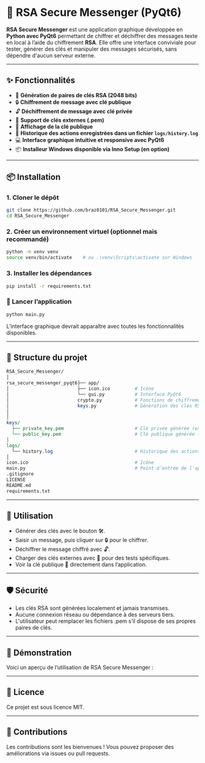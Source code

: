 
# 🔐 RSA Secure Messenger (PyQt6)

**RSA Secure Messenger** est une application graphique développée en **Python avec PyQt6** permettant de chiffrer et déchiffrer des messages texte en local à l’aide du chiffrement **RSA**. Elle offre une interface conviviale pour tester, générer des clés et manipuler des messages sécurisés, sans dépendre d'aucun serveur externe.

---

## ✨ Fonctionnalités

- 🔑 **Génération de paires de clés RSA (2048 bits)**
- 🔒 **Chiffrement de message avec clé publique**
- 🔓 **Déchiffrement de message avec clé privée**
- 📂 **Support de clés externes (.pem)**
- 📄 **Affichage de la clé publique**
- 🧾 **Historique des actions enregistrées dans un fichier `logs/history.log`**
- 💻 **Interface graphique intuitive et responsive avec PyQt6**
- 📦 **Installeur Windows disponible via Inno Setup (en option)**

---

## 📦 Installation

### 1. Cloner le dépôt

```bash
git clone https://github.com/braz0101/RSA_Secure_Messenger.git
cd RSA_Secure_Messenger
```

### 2. Créer un environnement virtuel (optionnel mais recommandé)

```bash
python -m venv venv
source venv/bin/activate    # ou .\venv\Scripts\activate sur Windows
```

### 3. Installer les dépendances

```bash
pip install -r requirements.txt
```

### 🚀 Lancer l’application

```bash
python main.py
```

L’interface graphique devrait apparaître avec toutes les fonctionnalités disponibles.

---

## 📁 Structure du projet
```perl
RSA_Secure_Messenger/
│
rsa_secure_messenger_pyqt6├── app/
│                         ├── icon.ico         # Icône
│                         └── gui.py           # Interface PyQt6
│                         crypto.py            # Fonctions de chiffrement/déchiffrement
│                         keys.py              # Génération des clés RSA
│
│
keys/
  ├── private_key.pem                          # Clé privée générée (exclue du dépôt)
  └── public_key.pem                           # Clé publique générée (exclue du dépôt)
│
logs/
  └── history.log                              # Historique des actions
│
icon.ico                                       # Icône
main.py                                        # Point d’entrée de l'application
.gitignore
LICENSE
README.md
requirements.txt
```
---

## 📜 Utilisation

- Générer des clés avec le bouton 🛠.
- Saisir un message, puis cliquer sur 🔒 pour le chiffrer.
- Déchiffrer le message chiffré avec 🔓.
- Charger des clés externes avec 📂 pour des tests spécifiques.
- Voir la clé publique 🔑 directement dans l’application.

---

## 🛡️ Sécurité

- Les clés RSA sont générées localement et jamais transmises.
- Aucune connexion réseau ou dépendance à des serveurs tiers.
- L'utilisateur peut remplacer les fichiers .pem s’il dispose de ses propres paires de clés.

---
## 🧪 Démonstration

Voici un aperçu de l’utilisation de RSA Secure Messenger :



---

## 📄 Licence

Ce projet est sous licence MIT.

---

## 🤝 Contributions

Les contributions sont les bienvenues ! Vous pouvez proposer des améliorations via issues ou pull requests.
